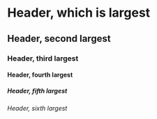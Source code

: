 # Header, which is largest
## Header, second largest
### Header, third largest
#### Header, fourth largest
##### Header, fifth largest
###### Header, sixth largest
